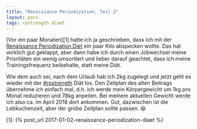 ```yaml
---
title: "Renaissance Periodization, Teil 2"
layout: post
tags: rpstrength diaet
---
```

[Vor ein paar Monaten][1] hatte ich ja geschrieben, dass ich mit der [Renaissance Periodization Diet][0] ein paar Kilo abspecken 
wollte. Das hat wirklich gut geklappt, aber dann habe ich durch einen Jobwechsel meine Prioritäten ein wenig umsortiert und lieber
darauf geachtet, dass ich meine Trainingsfrequenz beibehalte, statt meine Diät.

Wie dem auch sei, nach dem Urlaub hab ich 2kg zugelegt und jetzt geht es wieder mit der [#rpstrength][0] Diät los. Den Zeitplan 
des alten Beitrags übernehme ich einfach mal, d.h. ich werde mein Körpergewicht um 1kg pro Monat reduzieren und 78kg anpeilen.
Bei meinem aktuellen Gewicht werde ich also ca. im April 2018 dort ankommen. Gut, dazwischen ist die Lebkuchenzeit, aber der 
grobe Zeitplan sollte passen. 😆

[0]: https://renaissanceperiodization.com/
[1]: {% post_url 2017-01-02-renaissance-periodization-diaet %}

